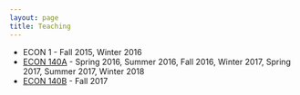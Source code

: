 ```yaml
---
layout: page
title: Teaching
---
```


* ECON 1 - Fall 2015, Winter 2016 
* [ECON 140A](teaching/140A.md) - Spring 2016, Summer 2016, Fall 2016, Winter 2017, Spring 2017, Summer 2017, Winter 2018
* [ECON 140B](teaching/140B.md) - Fall 2017
